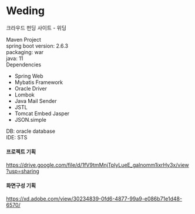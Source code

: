 # Weding
크라우드 펀딩 사이트 - 위딩

Maven Project  
spring boot version: 2.6.3  
packaging: war  
java: 11  
Dependencies  
- Spring Web
- Mybatis Framework
- Oracle Driver
- Lombok
- Java Mail Sender
- JSTL
- Tomcat Embed Jasper
- JSON.simple
  
DB: oracle database  
IDE: STS  

#### 프로젝트 기획
https://drive.google.com/file/d/1fV9tmMnjTplyLueE_galnomm1ixrHy3x/view?usp=sharing

#### 화면구성 기획
https://xd.adobe.com/view/30234839-0fd6-4877-99a9-e086b71e1d48-6570/